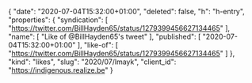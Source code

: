 {
  "date": "2020-07-04T15:32:00+01:00",
  "deleted": false,
  "h": "h-entry",
  "properties": {
    "syndication": [
      "https://twitter.com/BillHayden65/status/1279399456627134465"
    ],
    "name": [
      "Like of @BillHayden65's tweet"
    ],
    "published": [
      "2020-07-04T15:32:00+01:00"
    ],
    "like-of": [
      "https://twitter.com/BillHayden65/status/1279399456627134465"
    ]
  },
  "kind": "likes",
  "slug": "2020/07/lmayk",
  "client_id": "https://indigenous.realize.be"
}
